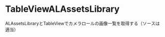 TableViewALAssetsLibrary
========================

ALAssetsLibraryとTableViewでカメラロールの画像一覧を取得する（ソースは適当）